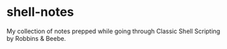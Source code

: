 # shell-notes
My collection of notes prepped while going through Classic Shell Scripting by Robbins &amp; Beebe.
